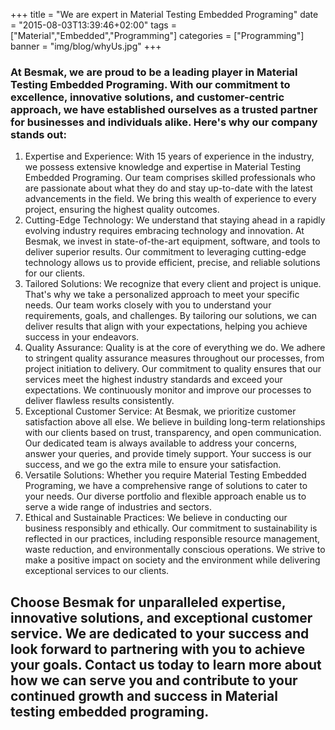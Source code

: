 +++
title = "We are expert in Material Testing Embedded Programing"
date = "2015-08-03T13:39:46+02:00"
tags = ["Material","Embedded","Programming"]
categories = ["Programming"]
banner = "img/blog/whyUs.jpg"
+++

### At Besmak, we are proud to be a leading player in Material Testing Embedded Programing. With our commitment to excellence, innovative solutions, and customer-centric approach, we have established ourselves as a trusted partner for businesses and individuals alike. Here's why our company stands out:

1.	Expertise and Experience: With 15 years of experience in the industry, we possess extensive knowledge and expertise in Material Testing Embedded Programing. Our team comprises skilled professionals who are passionate about what they do and stay up-to-date with the latest advancements in the field. We bring this wealth of experience to every project, ensuring the highest quality outcomes.
2.	Cutting-Edge Technology: We understand that staying ahead in a rapidly evolving industry requires embracing technology and innovation. At Besmak, we invest in state-of-the-art equipment, software, and tools to deliver superior results. Our commitment to leveraging cutting-edge technology allows us to provide efficient, precise, and reliable solutions for our clients.
3.	Tailored Solutions: We recognize that every client and project is unique. That's why we take a personalized approach to meet your specific needs. Our team works closely with you to understand your requirements, goals, and challenges. By tailoring our solutions, we can deliver results that align with your expectations, helping you achieve success in your endeavors.
4.	Quality Assurance: Quality is at the core of everything we do. We adhere to stringent quality assurance measures throughout our processes, from project initiation to delivery. Our commitment to quality ensures that our services meet the highest industry standards and exceed your expectations. We continuously monitor and improve our processes to deliver flawless results consistently.
5.	Exceptional Customer Service: At Besmak, we prioritize customer satisfaction above all else. We believe in building long-term relationships with our clients based on trust, transparency, and open communication. Our dedicated team is always available to address your concerns, answer your queries, and provide timely support. Your success is our success, and we go the extra mile to ensure your satisfaction.
6.	Versatile Solutions: Whether you require Material Testing Embedded Programing, we have a comprehensive range of solutions to cater to your needs. Our diverse portfolio and flexible approach enable us to serve a wide range of industries and sectors. 
7.	Ethical and Sustainable Practices: We believe in conducting our business responsibly and ethically. Our commitment to sustainability is reflected in our practices, including responsible resource management, waste reduction, and environmentally conscious operations. We strive to make a positive impact on society and the environment while delivering exceptional services to our clients.


## Choose Besmak for unparalleled expertise, innovative solutions, and exceptional customer service. We are dedicated to your success and look forward to partnering with you to achieve your goals. Contact us today to learn more about how we can serve you and contribute to your continued growth and success in Material testing embedded programing.